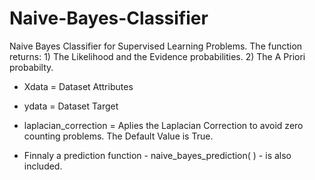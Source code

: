 # Naive-Bayes-Classifier
Naive Bayes Classifier for  Supervised Learning Problems. The function returns: 1) The Likelihood and the Evidence probabilities. 2) The A Priori probabilty.

* Xdata = Dataset Attributes

* ydata = Dataset Target

* laplacian_correction = Aplies the Laplacian Correction to avoid zero counting problems. The Default Value is True.

* Finnaly a prediction function - naive_bayes_prediction( ) - is also included.
